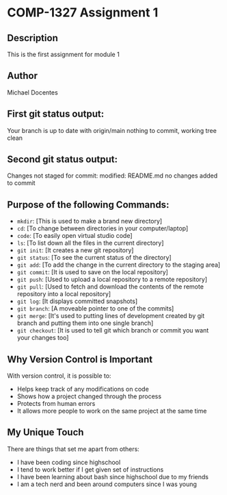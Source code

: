 # COMP-1327 Assignment 1

## Description
This is the first assignment for module 1

## Author
Michael Docentes

## First git status output:
Your branch is up to date with origin/main
nothing to commit, working tree clean

## Second git status output:
Changes not staged for commit:
modified: README.md
no changes added to commit

## Purpose of the following Commands:
- `mkdir`: [This is used to make a brand new directory]
- `cd`: [To change between directories in your computer/laptop]
- `code`: [To easily open virtual studio code]
- `ls`: [To list down all the files in the current directory]
- `git init`: [It creates a new git repository]
- `git status`: [To see the current status of the directory]
- `git add`: [To add the change in the current directory to the staging area]
- `git commit`: [It is used to save on the local repository]
- `git push`: [Used to upload a local repository to a remote repository]
- `git pull`: [Used to fetch and download the contents of the remote repository into a local repository]
- `git log`: [It displays committed snapshots]
- `git branch`: [A moveable pointer to one of the commits]
- `git merge`: [It's used to putting lines of development created by git branch and putting them into one single branch]
- `git checkout`: [It is used to tell git which branch or commit you want your changes too]

## Why Version Control is Important

With version control, it is possible to:
- Helps keep track of any modifications on code
- Shows how a project changed through the process
- Protects from human errors
- It allows more people to work on the same project at the same time

## My Unique Touch

There are things that set me apart from others:

- I have been coding since highschool
- I tend to work better if I get given set of instructions
- I have been learning about bash since highschool due to my friends
- I am a tech nerd and been around computers since I was young